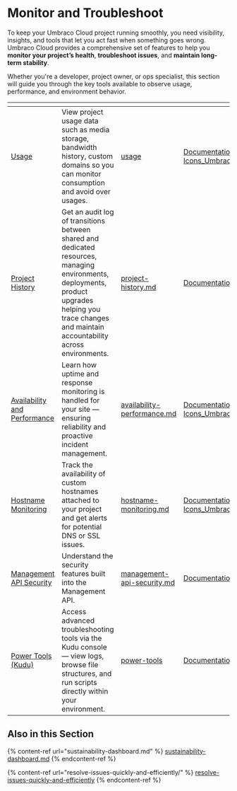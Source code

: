 # Monitor and Troubleshoot

To keep your Umbraco Cloud project running smoothly, you need visibility, insights, and tools that let you act fast when something goes wrong. Umbraco Cloud provides a comprehensive set of features to help you **monitor your project’s health**, **troubleshoot issues**, and **maintain long-term stability**.

Whether you're a developer, project owner, or ops specialist, this section will guide you through the key tools available to observe usage, performance, and environment behavior.

<table data-view="cards"><thead><tr><th></th><th></th><th data-hidden data-card-target data-type="content-ref"></th><th data-hidden data-card-cover data-type="files"></th></tr></thead><tbody><tr><td><a href="usage/">Usage</a></td><td>View project usage data such as media storage, bandwidth history, custom domains so you can monitor consumption and avoid over usages.</td><td><a href="usage/">usage</a></td><td><a href="../.gitbook/assets/Documentations Icons_Umbraco_CMS_Implementation_Services_and_Helpers.png">Documentations Icons_Umbraco_CMS_Implementation_Services_and_Helpers.png</a></td></tr><tr><td><a href="project-history.md">Project History</a></td><td>Get an audit log of transitions between shared and dedicated resources, managing environments, deployments, product upgrades helping you trace changes and maintain accountability across environments.</td><td><a href="project-history.md">project-history.md</a></td><td><a href="../.gitbook/assets/Documentations Icons_Umbraco_CMS_Tutorials.png">Documentations Icons_Umbraco_CMS_Tutorials.png</a></td></tr><tr><td><a href="availability-performance.md">Availability and Performance</a></td><td>Learn how uptime and response monitoring is handled for your site — ensuring reliability and proactive incident management.</td><td><a href="availability-performance.md">availability-performance.md</a></td><td><a href="../.gitbook/assets/Documentations Icons_Umbraco_CMS_Tutorials_Custom_Property_Editor.png">Documentations Icons_Umbraco_CMS_Tutorials_Custom_Property_Editor.png</a></td></tr><tr><td><a href="hostname-monitoring.md">Hostname Monitoring</a></td><td>Track the availability of custom hostnames attached to your project and get alerts for potential DNS or SSL issues.</td><td><a href="hostname-monitoring.md">hostname-monitoring.md</a></td><td><a href="../.gitbook/assets/Documentations Icons_Umbraco_CMS_Reference_Notifications.png">Documentations Icons_Umbraco_CMS_Reference_Notifications.png</a></td></tr><tr><td><a href="management-api-security.md">Management API Security</a></td><td>Understand the security features built into the Management API.</td><td><a href="management-api-security.md">management-api-security.md</a></td><td><a href="../.gitbook/assets/Documentations Icons_Umbraco_CMS_Reference_Security.png">Documentations Icons_Umbraco_CMS_Reference_Security.png</a></td></tr><tr><td><a href="power-tools/">Power Tools (Kudu)</a></td><td>Access advanced troubleshooting tools via the Kudu console — view logs, browse file structures, and run scripts directly within your environment.</td><td><a href="power-tools/">power-tools</a></td><td><a href="../.gitbook/assets/Documentations Icons_Umbraco_Cloud_Getting_Started (1).png">Documentations Icons_Umbraco_Cloud_Getting_Started (1).png</a></td></tr></tbody></table>

## Also in this Section

{% content-ref url="sustainability-dashboard.md" %}
[sustainability-dashboard.md](sustainability-dashboard.md)
{% endcontent-ref %}

{% content-ref url="resolve-issues-quickly-and-efficiently/" %}
[resolve-issues-quickly-and-efficiently](resolve-issues-quickly-and-efficiently/)
{% endcontent-ref %}
